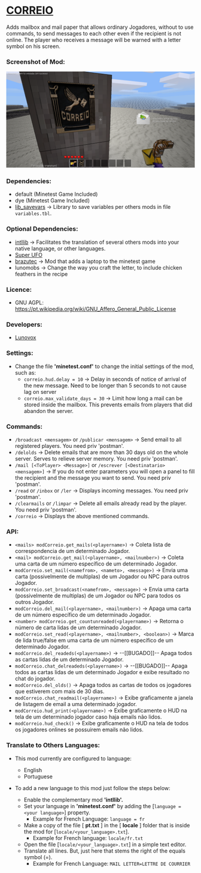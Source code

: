 # [CORREIO](https://github.com/lunovox/correio)

Adds mailbox and mail paper that allows ordinary Jogadores, without to use commands, to send messages to each other even if the recipient is not online. The player who receives a message will be warned with a letter symbol on his screen.

### **Screenshot of Mod:**

![](https://raw.githubusercontent.com/Lunovox/correio/master/screenshot.png)

### **Dependencies:**

  * default (Minetest Game Included)
  * dye (Minetest Game Included)
  * [lib_savevars](https://github.com/Lunovox/lib_savevars) → Library to save variables per others mods in file ````variables.tbl````.

### **Optional Dependencies:**

  * [intllib](https://github.com/minetest-mods/intllib) → Facilitates the translation of several others mods into your native language, or other languages.
  * [Super UFO](https://gitlab.com/lunovox/super-ufo)
  * [brazutec](https://github.com/BrunoMine/brazutec) → Mod that adds a laptop to the minetest game
  * lunomobs → Change the way you craft the letter, to include chicken feathers in the recipe

### **Licence:**

 * GNU AGPL: https://pt.wikipedia.org/wiki/GNU_Affero_General_Public_License

### **Developers:**

 * [Lunovox](mailto:lunovox@disroot.org)

### **Settings:**

  * Change the file **'minetest.conf'** to change the initial settings of the mod, such as:
  	* ````correio.hud.delay = 10```` →  Delay in seconds of notice of arrival of the new message. Need to be longer than 5 seconds to not cause lag on server
	* ````correio.max_validate_days = 30```` → Limit how long a mail can be stored inside the mailbox. This prevents emails from players that did abandon the server.

### **Commands:**

 * ````/broadcast <mensagem>```` or ````/publicar <mensagem>```` → Send email to all registered players. You need priv 'postman'.
 * ````/delolds```` → Delete emails that are more than 30 days old on the whole server. Serves to relieve server memory. You need priv 'postman'.
 * ````/mail [<ToPlayer> <Message>]```` or ````/escrever [<Destinatario> <mensagem>]```` → If you do not enter parameters you will open a panel to fill the recipient and the message you want to send. You need priv 'postman'.
 * ````/read```` or ````/inbox```` or ````/ler```` → Displays incoming messages. You need priv 'postman'.
 * ````/clearmails```` or ````/limpar```` → Delete all emails already read by the player. You need priv 'postman'.
 * ````/correio```` → Displays the above mentioned commands.
 
### **API:**
 * ````<mails> modCorreio.get_mails(<playername>)```` → Coleta lista de correspondencia de um determinado Jogador.
 * ````<mail> modCorreio.get_mail(<playername>, <mailnumber>)```` → Coleta uma carta de um número específico de um determinado Jogador.
 * ````modCorreio.set_mail(<namefrom>, <nameto>, <message>)```` → Envia uma carta (possivelmente de multiplas) de um Jogador ou NPC para outros Jogador.
 * ````modCorreio.set_broadcast(<namefrom>, <message>)```` → Envia uma carta (possivelmente de multiplas) de um Jogador ou NPC para todos os outros Jogador.
 * ````modCorreio.del_mail(<playername>, <mailnumber>)```` → Apaga uma carta de um número específico de um determinado Jogador.
 * ````<number> modCorreio.get_countunreaded(<playername>)```` →  Retorna o número de carta lidas de um determinado Jogador.
 * ````modCorreio.set_read(<playername>, <mailnumber>, <boolean>)```` → Marca de lida true/false em uma carta de um número específico de um determinado Jogador.
 * ````modCorreio.del_readeds(<playername>)```` →  --[[BUGADO]]-- Apaga todos as cartas lidas de um determinado Jogador.
 * ````modCorreio.chat_delreadeds(<playername>)```` →  --[[BUGADO]]-- Apaga todos as cartas lidas de um determinado Jogador e exibe resultado no chat do jogador.
 * ````modCorreio.del_olds()```` →  Apaga todos as cartas de todos os jogadores que estiverem com mais de 30 dias.
 * ````modCorreio.chat_readmail(<playername>)```` → Exibe graficamente a janela de listagem de email a uma determinado jogador.
 * ````modCorreio.hud_print(<playername>)```` → Exibe graficamente o HUD na tela de um determinado jogador caso haja emails não lidos.
 * ````modCorreio.hud_check()```` → Exibe graficamente o HUD na tela de todos os jogadores onlines se possuirem emails não lidos.

### **Translate to Others Languages:**

* This mod currently are configured to language:
	* English
	* Portuguese

* To add a new language to this mod just follow the steps below:
	* Enable the complementary mod **'intllib'.**
	* Set your language in **'minetest.conf'** by adding the [````language = <your language>````] property. 
		* Example for French Language: ````language = fr````
	* Make a copy of the file [ **pt.txt** ] in the [ **locale** ] folder that is inside the mod for [````locale/<your_language>.txt````]. 
		* Example for French language: ````locale/fr.txt````
	* Open the file [````locale/<your_language>.txt````] in a simple text editor.
	* Translate all lines. But, just here that stems the right of the equals symbol (=). 
		* Example for French Language: ````MAIL LETTER=LETTRE DE COURRIER````


